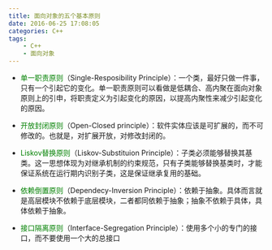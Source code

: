 ```yaml
---
title: 面向对象的五个基本原则
date: 2016-06-25 17:08:05
categories: C++
tags:
	- C++
	- 面向对象
---
```


- <font color="green">单一职责原则</font>（Single-Resposibility Principle）：一个类，最好只做一件事，只有一个引起它的变化。单一职责原则可以看做是低耦合、高内聚在面向对象原则上的引申，将职责定义为引起变化的原因，以提高内聚性来减少引起变化的原因。 


- <font color="green">开放封闭原则</font>（Open-Closed principle）：软件实体应该是可扩展的，而不可修改的。也就是，对扩展开放，对修改封闭的。 

- <font color="green">Liskov替换原则</font>（Liskov-Substituion Principle）：子类必须能够替换其基类。这一思想体现为对继承机制的约束规范，只有子类能够替换基类时，才能保证系统在运行期内识别子类，这是保证继承复用的基础。 

- <font color="green">依赖倒置原则</font>（Dependecy-Inversion Principle）：依赖于抽象。具体而言就是高层模块不依赖于底层模块，二者都同依赖于抽象；抽象不依赖于具体，具体依赖于抽象。 

- <font color="green">接口隔离原则</font>（Interface-Segregation Principle）：使用多个小的专门的接口，而不要使用一个大的总接口
